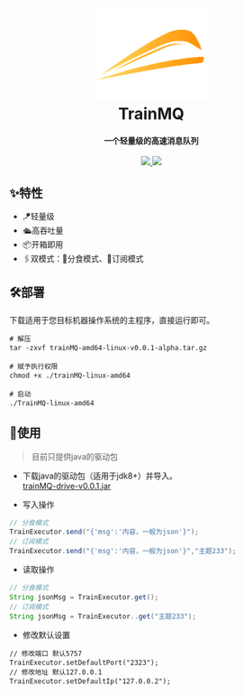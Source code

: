 <h1 align="center">
  <a href="/" alt="logo" >
  <img src="https://github.com/eisuto/TrainMQ/blob/main/static/logo2.png?raw=true" width="200" />
  </a>
  <br>
    TrainMQ
  <br>
</h1>
<h4 align="center">一个轻量级的高速消息队列</h4>

<p align="center">
  <a href="#">
    <img src="https://img.shields.io/badge/version-0.0.1-blue">
  </a>
  <a href="#">
      <img src="https://img.shields.io/badge/build-passing-brightgreen">
    </a>
</p>

## ✨特性
- 🪁轻量级
- 🛳高吞吐量
- 📦开箱即用
- 🖇双模式：🍕分食模式、📰订阅模式
## 🛠部署

下载适用于您目标机器操作系统的主程序，直接运行即可。

```shell script
# 解压
tar -zxvf trainMQ-amd64-linux-v0.0.1-alpha.tar.gz

# 赋予执行权限
chmod +x ./trainMQ-linux-amd64

# 启动
./TrainMQ-linux-amd64
```

## 🚄使用
> 目前只提供java的驱动包  
>  
- 下载java的驱动包（适用于jdk8+）并导入。  
[trainMQ-drive-v0.0.1.jar](https://github.com/eisuto/TrainMQ/releases/download/v0.0.1-alpha/trainMQ-drive-v0.0.1.jar)

- 写入操作
```java
// 分食模式
TrainExecutor.send("{'msg':'内容，一般为json'}");
// 订阅模式
TrainExecutor.send("{'msg':'内容，一般为json'}","主题233");
```

- 读取操作
```java
// 分食模式
String jsonMsg = TrainExecutor.get();
// 订阅模式
String jsonMsg = TrainExecutor..get("主题233");
```
- 修改默认设置
```javas
// 修改端口 默认5757
TrainExecutor.setDefaultPort("2323");
// 修改地址 默认127.0.0.1
TrainExecutor.setDefaultIp("127.0.0.2");
```